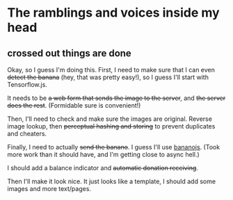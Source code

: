 # The ramblings and voices inside my head

## crossed out things are done

Okay, so I guess I'm doing this. First, I need to make sure that I can even ~~detect the banana~~ (hey, that was pretty easy!), so I guess I'll start with Tensorflow.js.

It needs to be ~~a web form that sends the image to the server~~, and ~~the server does the rest~~. (Formidable sure is convenient!)

Then, I'll need to check and make sure the images are original. Reverse image lookup, then ~~perceptual hashing and storing~~ to prevent duplicates and cheaters.

Finally, I need to actually ~~send the banano~~. I guess I'll use [bananojs](https://github.com/BananoCoin/bananojs). (Took more work than it should have, and I'm getting close to async hell.)

I should add a balance indicator and ~~automatic donation receiving~~.

Then I'll make it look nice. It just looks like a template, I should add some images and more text/pages.
